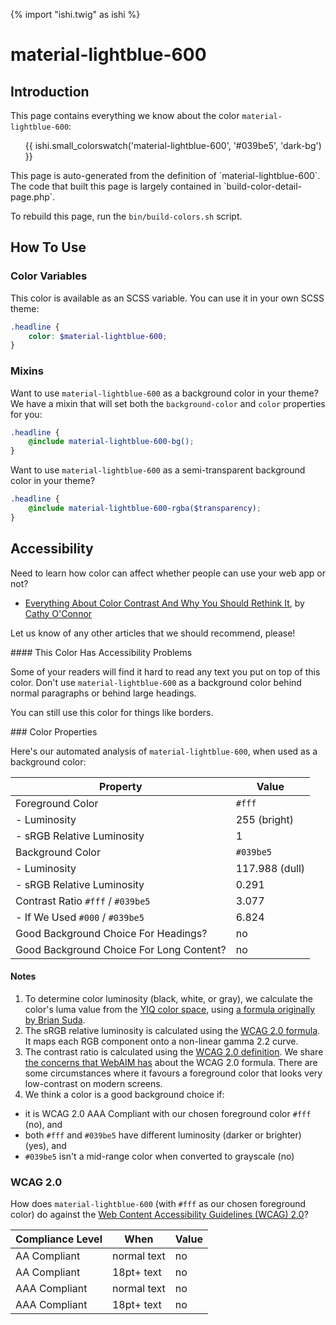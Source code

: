 {% import "ishi.twig" as ishi %}
# material-lightblue-600

## Introduction

This page contains everything we know about the color `material-lightblue-600`:

<div class="grid">
    <div class="cell">
        <div class="swatch">
            <ul>
                {{ ishi.small_colorswatch('material-lightblue-600', '#039be5', 'dark-bg') }}
            </ul>
        </div>
    </div>
</div>

<div class="callout callout--info" markdown="1">
This page is auto-generated from the definition of `material-lightblue-600`. The code that built this page is largely contained in `build-color-detail-page.php`.

To rebuild this page, run the `bin/build-colors.sh` script.
</div>

## How To Use

### Color Variables

This color is available as an SCSS variable. You can use it in your own SCSS theme:

```scss
.headline {
    color: $material-lightblue-600;
}
```

### Mixins

Want to use `material-lightblue-600` as a background color in your theme? We have a mixin that will set both the `background-color` and `color` properties for you:

```scss
.headline {
    @include material-lightblue-600-bg();
}
```

Want to use `material-lightblue-600` as a semi-transparent background color in your theme?

```scss
.headline {
    @include material-lightblue-600-rgba($transparency);
}
```

## Accessibility

Need to learn how color can affect whether people can use your web app or not?

* [Everything About Color Contrast And Why You Should Rethink It](https://www.smashingmagazine.com/2014/10/color-contrast-tips-and-tools-for-accessibility/), by [Cathy O'Connor](http://www.twitter.com/cagocon)

Let us know of any other articles that we should recommend, please!
<div class="callout callout--danger" markdown="1">
#### This Color Has Accessibility Problems

Some of your readers will find it hard to read any text you put on top of this color. Don't use `material-lightblue-600` as a background color behind normal paragraphs or behind large headings.

You can still use this color for things like borders.
</div>
### Color Properties

Here's our automated analysis of `material-lightblue-600`, when used as a background color:

Property | Value
---------|------
Foreground Color | `#fff`
- Luminosity | 255 (bright)
- sRGB Relative Luminosity | 1
Background Color | `#039be5`
- Luminosity | 117.988 (dull)
- sRGB Relative Luminosity | 0.291
Contrast Ratio `#fff` / `#039be5` | 3.077
- If We Used `#000` / `#039be5` | 6.824
Good Background Choice For Headings? | no
Good Background Choice For Long Content? | no

#### Notes

1. To determine color luminosity (black, white, or gray), we calculate the color's luma value from the [YIQ color space](https://en.wikipedia.org/wiki/YIQ), using [a formula originally by Brian Suda](https://24ways.org/2010/calculating-color-contrast/).
1. The sRGB relative luminosity is calculated using the [WCAG 2.0 formula](https://www.w3.org/TR/WCAG20/#relativeluminancedef). It maps each RGB component onto a non-linear gamma 2.2 curve.
1. The contrast ratio is calculated using the [WCAG 2.0 definition](https://www.w3.org/TR/2008/REC-WCAG20-20081211/#contrast-ratiodef). We share [the concerns that WebAIM has](http://webaim.org/blog/wcag-2-1-feedback/) about the WCAG 2.0 formula. There are some circumstances where it favours a foreground color that looks very low-contrast on modern screens.
1. We think a color is a good background choice if:
  - it is WCAG 2.0 AAA Compliant with our chosen foreground color `#fff` (no), and
  - both `#fff` and `#039be5` have different luminosity (darker or brighter) (yes), and
  - `#039be5` isn't a mid-range color when converted to grayscale (no)

### WCAG 2.0

How does `material-lightblue-600` (with `#fff` as our chosen foreground color) do against the [Web Content Accessibility Guidelines (WCAG) 2.0](https://www.w3.org/TR/WCAG20/)?

Compliance Level | When | Value
-----------------|------|------
AA Compliant | normal text | no
AA Compliant | 18pt+ text | no
AAA Compliant | normal text | no
AAA Compliant | 18pt+ text | no